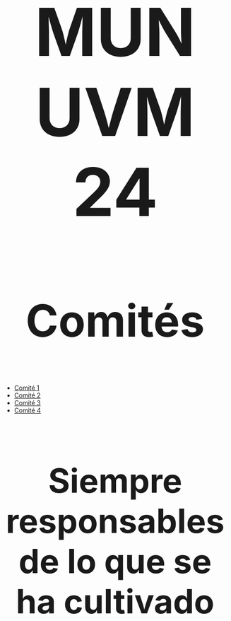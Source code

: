 <html>
<head>
    <h1 style="text-align:center; font-size:150px;">MUN UVM 24</h1>
</head>
<body>
    <h2 style="text-align:center; font-size:100px;">Comités</h2>
    <ul>
        <li><a href="pagina_comite1.html">Comité 1</a></li>
        <li><a href="pagina_comite2.html">Comité 2</a></li>
        <li><a href="pagina_comite3.html">Comité 3</a></li>
        <li><a href="pagina_comite4.html">Comité 4</a></li>
    </ul>
</body>
  <h3 style="text-align:center; font-size:75px; ">Siempre responsables de lo que se ha cultivado</h3>

<head>
    <title>Asistencia</title>
    <style>
        table {
            border-collapse: collapse;
            width: 50%;
            margin: 20px auto;
        }

        th, td {
            border: 1px solid black;
            padding: 8px;
            text-align: center;
        }

        th {
            background-color: #f2f2f2;
        }

        td button {
            background-color: transparent;
            border: none;
            cursor: pointer;
        }

        .presente {
            background-color: green;
        }
    </style>
</head>
<body>
    <h1>Asistencia</h1>
    
    <table>
        <tr>
            <th>País</th>
            <th>Presente</th>
        </tr>
    </table>

    <ul>
        <li><button onclick="agregarPais('País 1')">+ País 1</button></li>
        <li><button onclick="agregarPais('País 2')">+ País 2</button></li>
        <li><button onclick="agregarPais('País 3')">+ País 3</button></li>
    </ul>

    <script>
        function agregarPais(pais) {
            var table = document.querySelector("table");
            var row = table.insertRow(-1);
            var cell1 = row.insertCell(0);
            var cell2 = row.insertCell(1);

            cell1.innerHTML = pais;
            cell2.innerHTML = '<button onclick="marcarPresente(this)">Presente</button>';
        }

        function marcarPresente(button) {
            button.parentElement.parentElement.classList.toggle('presente');
        }
    </script>
</body>
</html>
